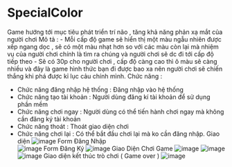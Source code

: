 # SpecialColor
Game hướng tới mục tiêu phát triển trí não , tăng khả năng phản xạ mắt của người chơi
Mô tả : -	Mỗi cấp độ game sẽ hiển thị một màu ngẫu nhiên được xếp ngang dọc , sẽ có một màu nhạt hơn so với các màu còn lại mà nhiệm vụ của người chơi chính là tìm ra chúng và người chơi sẽ dc đi tới cấp độ tiếp theo
        -	Sẽ có 30p cho người chơi , cấp độ càng cao thì ô màu sẽ càng nhiều và đây là game hình thức bạn đi được bao xa nên người chơi sẽ chiến thắng khi phá được kỉ lục cảu chính mình.
Chức năng : 
-  Chức năng đăng nhập hệ thống : Đăng nhập vào hệ thống
- Chức năng tạo tài khoản : Người dùng đăng kí tài khoản để sử dụng phần mềm
- Chức năng chơi ngay : Người dùng có thể tiến hành chơi ngay mà không cần đăng ký tài khoản
- Chức năng thoát : Thoát giao diện chơi
- Chức năng chơi lại : Có thể bắt đầu chơi lại mà ko cần đăng nhập.
Giao diện
![image](https://user-images.githubusercontent.com/99796088/220997809-85ca1d4e-edf3-4208-89d0-ccd67c7089b9.png)
Form Đăng Nhập       
![image](https://user-images.githubusercontent.com/99796088/220997833-6b37a727-e0a5-4049-9036-62e645995157.png)
Form Đăng Ký
![image](https://user-images.githubusercontent.com/99796088/220997910-c0b8c836-70d5-403c-9600-1e701f4ea0f6.png)
Giao Diện Chơi Game
![image](https://user-images.githubusercontent.com/99796088/220997970-101e4131-186e-4fea-969d-fea3863bbaf1.png)
![image](https://user-images.githubusercontent.com/99796088/220998006-99227f98-ad29-44e1-aa81-8c0d7a80899c.png)
![image](https://user-images.githubusercontent.com/99796088/220998019-875564c2-41c7-4628-9be6-61d4a15f67ec.png)
Giao diện kết thúc trò chơi ( Game over )
![image](https://user-images.githubusercontent.com/99796088/220998073-1e05fa48-d16a-4954-8ae0-035aad5c6b3d.png)


